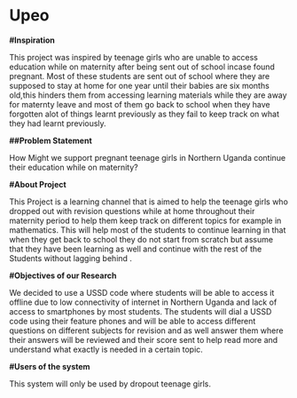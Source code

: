 # Upeo
****#Inspiration****

This project was inspired by teenage girls who are unable to access education while on maternity after being sent out of school incase found pregnant. Most of these students are sent out of school where they are supposed to stay at home for one year until their babies are six months old,this hinders them from accessing learning materials while they are away for maternty leave and most of them go back to school when they have forgotten alot of things learnt previously as they fail to keep track on what they had learnt previously.

**##Problem Statement**

How Might we support pregnant teenage girls in Northern Uganda continue their education while on maternity?

****#About Project****

This Project is a learning channel that is aimed to help the teenage girls who dropped out with revision questions while at home throughout their maternity period to help them keep track on different topics for example in mathematics. This will help most of the students to continue learning in that when they get back to school they do not start from scratch but assume that they have been learning as well and continue with the rest of the Students without lagging behind .

**#Objectives of our Research**


We decided to use a USSD code where students will be able to access it offline due to low connectivity of internet in Northern Uganda and lack of access to smartphones by most students. The students  will dial a USSD code using their feature phones and will be able to access different questions on different subjects for revision and as well answer them where their answers will be reviewed and their score sent to help read more and understand what exactly is needed in a certain topic.

**#Users of the system**

This system will only be used by dropout teenage girls.
